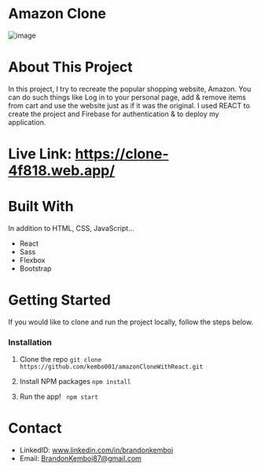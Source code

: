 # Amazon Clone
![image](https://user-images.githubusercontent.com/47574348/164879126-bdf2079a-560a-4397-a81b-99707cfe84f0.png)

# About This Project
In this project, I try to recreate the popular shopping website, Amazon. You can do such things like Log in to your personal page, add & remove items from cart and use the website just as if it was the original. I used REACT to create the project and Firebase for authentication & to deploy my application. 
# Live Link: https://clone-4f818.web.app/

# Built With
In addition to HTML, CSS, JavaScript...
- React
- Sass
- Flexbox
- Bootstrap

# Getting Started
If you would like to clone and run the project locally, follow the steps below. 

### Installation

1. Clone the repo 
``` git clone https://github.com/kembo001/amazonCloneWithReact.git ```

2. Install NPM packages
``` npm install ```

3. Run the app!
``` npm start```


# Contact
- LinkedID: www.linkedin.com/in/brandonkemboi
- Email: BrandonKemboi87@gmail.com
